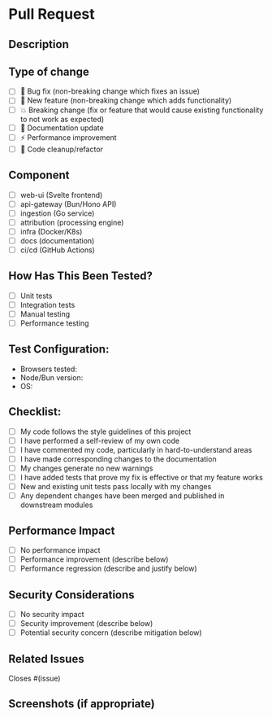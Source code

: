 # Pull Request

## Description
<!--- Describe your changes in detail -->

## Type of change
<!--- Put an `x` in all the boxes that apply -->
- [ ] 🐛 Bug fix (non-breaking change which fixes an issue)
- [ ] 🚀 New feature (non-breaking change which adds functionality)
- [ ] 💥 Breaking change (fix or feature that would cause existing functionality to not work as expected)
- [ ] 📝 Documentation update
- [ ] ⚡ Performance improvement
- [ ] 🧹 Code cleanup/refactor

## Component
<!--- Which component does this PR affect? -->
- [ ] web-ui (Svelte frontend)
- [ ] api-gateway (Bun/Hono API)
- [ ] ingestion (Go service)
- [ ] attribution (processing engine)
- [ ] infra (Docker/K8s)
- [ ] docs (documentation)
- [ ] ci/cd (GitHub Actions)

## How Has This Been Tested?
<!--- Please describe the tests that you ran to verify your changes -->
- [ ] Unit tests
- [ ] Integration tests
- [ ] Manual testing
- [ ] Performance testing

## Test Configuration:
* Browsers tested:
* Node/Bun version:
* OS:

## Checklist:
<!--- Go over all the following points, and put an `x` in all the boxes that apply -->
- [ ] My code follows the style guidelines of this project
- [ ] I have performed a self-review of my own code
- [ ] I have commented my code, particularly in hard-to-understand areas
- [ ] I have made corresponding changes to the documentation
- [ ] My changes generate no new warnings
- [ ] I have added tests that prove my fix is effective or that my feature works
- [ ] New and existing unit tests pass locally with my changes
- [ ] Any dependent changes have been merged and published in downstream modules

## Performance Impact
<!--- If this change affects performance, please describe -->
- [ ] No performance impact
- [ ] Performance improvement (describe below)
- [ ] Performance regression (describe and justify below)

## Security Considerations
<!--- If this change affects security, please describe -->
- [ ] No security impact
- [ ] Security improvement (describe below)
- [ ] Potential security concern (describe mitigation below)

## Related Issues
<!--- Please link to the issue here -->
Closes #(issue)

## Screenshots (if appropriate)
<!--- Add screenshots to help explain your changes -->